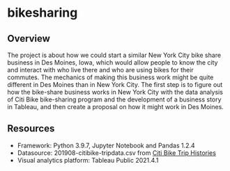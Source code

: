 # bikesharing

## Overview
The project is about how we could start a similar New York City bike share business in Des Moines, Iowa, which would allow people to know the city and interact with who live there and who are using bikes for their commutes. The mechanics of making this business work might be quite different in Des Moines than in New York City. The first step is to figure out how the bike-share business works in New York City with the data analysis of Citi Bike bike-sharing program and the development of a business story in Tableau, and then create a proposal on how it might work in Des Moines.

## Resources
  - Framework: Python 3.9.7, Jupyter Notebook and Pandas 1.2.4
  - Datasource: 201908-citibike-tripdata.csv from <a href="https://ride.citibikenyc.com/system-data">Citi Bike Trip Histories</a>
  - Visual analytics platform: Tableau Public 2021.4.1
